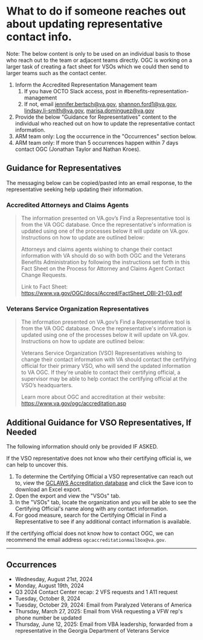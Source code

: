 # What to do if someone reaches out about updating representative contact info.

Note: The below content is only to be used on an individual basis to those who reach out to the team or adjacent teams directly. OGC is working on a larger task of creating a fact sheet for VSOs which we could then send to larger teams such as the contact center.

1. Inform the Accredited Representation Management team
    1. If you have OCTO Slack access, post in #benefits-representation-management 
    2. If not, email jennifer.bertsch@va.gov, shannon.ford1@va.gov, lindsay.li-smith@va.gov, marisa.dominguez@va.gov
2. Provide the below "Guidance for Representatives" content to the individual who reached out on how to update the representative contact information.
3. ARM team only: Log the occurrence in the "Occurrences" section below.
4. ARM team only: If more than 5 occurrences happen within 7 days contact OGC (Jonathan Taylor and Nathan Kroes).

## Guidance for Representatives
The messaging below can be copied/pasted into an email response, to the representative seeking help updating their information.

### Accredited Attorneys and Claims Agents
> The information presented on VA.gov’s Find a Representative tool is from the VA OGC database. Once the representative's information is updated using one of the processes below it will update on VA.gov. Instructions on how to update are outlined below:
> 
> Attorneys and claims agents wishing to change their contact information with VA should do so with both OGC and the Veterans Benefits Administration by following the instructions set forth in this Fact Sheet on the Process for Attorney and Claims Agent Contact Change Requests.
>
> Link to Fact Sheet: https://www.va.gov/OGC/docs/Accred/FactSheet_OBI-21-03.pdf

### Veterans Service Organization Representatives
> The information presented on VA.gov’s Find a Representative tool is from the VA OGC database. Once the representative's information is updated using one of the processes below it will update on VA.gov. Instructions on how to update are outlined below:
>
> Veterans Service Organization (VSO) Representatives wishing to change their contact information with VA should contact the certifying official for their primary VSO, who will send the updated information to VA OGC. If they're unable to contact their certifying official, a supervisor may be able to help contact the certifying official at the VSO’s headquarters.
> 
> Learn more about OGC and accreditation at their website: https://www.va.gov/ogc/accreditation.asp 

## Additional Guidance for VSO Representatives, If Needed
The following information should only be provided IF ASKED.

If the VSO representative does not know who their certifying official is, we can help to uncover this.

1. To determine the Certifying Official a VSO representative can reach out to, view the [GCLAWS Accreditation database](https://ogccowbd1.dva.va.gov/Reports/report/Accreditation/Accreditation) and click the Save icon to download an Excel export.
2. Open the export and view the "VSOs" tab.
3. In the "VSOs" tab, locate the organization and you will be able to see the Certifying Official's name along with any contact information.
4. For good measure, search for the Certifying Official in Find a Representative to see if any additional contact information is available.

If the certifying official does not know how to contact OGC, we can recommend the email address `ogcaccreditationmailbox@va.gov`.

---
## Occurrences

* Wednesday, August 21st, 2024
* Monday, August 19th, 2024
* Q3 2024 Contact Center recap: 2 VFS requests and 1 A11 request
* Tuesday, October 8, 2024
* Tuesday, October 29, 2024: Email from Paralyzed Veterans of America
* Thursday, March 27, 2025: Email from VHA requesting a VFW rep's phone number be updated
* Thursday, June 12, 2025: Email from VBA leadership, forwarded from a representative in the Georgia Department of Veterans Service

